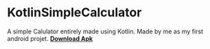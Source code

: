 # KotlinSimpleCalculator
A simple Calulator entirely made using Kotlin.
Made by me as my first android projet.
**[Download Apk](http://bit.ly/36B9E2V)**
